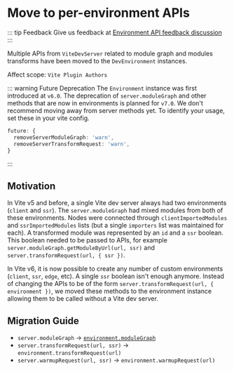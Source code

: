 # Move to per-environment APIs

::: tip Feedback
Give us feedback at [Environment API feedback discussion](https://github.com/vitejs/vite/discussions/16358)
:::

Multiple APIs from `ViteDevServer` related to module graph and modules transforms have been moved to the `DevEnvironment` instances.

Affect scope: `Vite Plugin Authors`

::: warning Future Deprecation
The `Environment` instance was first introduced at `v6.0`. The deprecation of `server.moduleGraph` and other methods that are now in environments is planned for `v7.0`. We don't recommend moving away from server methods yet. To identify your usage, set these in your vite config.

```ts
future: {
  removeServerModuleGraph: 'warn',
  removeServerTransformRequest: 'warn',
}
```

:::

## Motivation

In Vite v5 and before, a single Vite dev server always had two environments (`client` and `ssr`). The `server.moduleGraph` had mixed modules from both of these environments. Nodes were connected through `clientImportedModules` and `ssrImportedModules` lists (but a single `importers` list was maintained for each). A transformed module was represented by an `id` and a `ssr` boolean. This boolean needed to be passed to APIs, for example `server.moduleGraph.getModuleByUrl(url, ssr)` and `server.transformRequest(url, { ssr })`.

In Vite v6, it is now possible to create any number of custom environments (`client`, `ssr`, `edge`, etc). A single `ssr` boolean isn't enough anymore. Instead of changing the APIs to be of the form `server.transformRequest(url, { environment })`, we moved these methods to the environment instance allowing them to be called without a Vite dev server.

## Migration Guide

- `server.moduleGraph` -> [`environment.moduleGraph`](/ko/guide/api-environment#separate-module-graphs)
- `server.transformRequest(url, ssr)` -> `environment.transformRequest(url)`
- `server.warmupRequest(url, ssr)` -> `environment.warmupRequest(url)`
